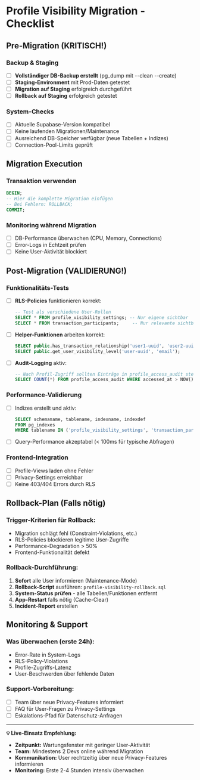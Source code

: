 
# Profile Visibility Migration - Checklist

## Pre-Migration (KRITISCH!)

### Backup & Staging
- [ ] **Vollständiger DB-Backup erstellt** (pg_dump mit --clean --create)
- [ ] **Staging-Environment** mit Prod-Daten getestet  
- [ ] **Migration auf Staging** erfolgreich durchgeführt
- [ ] **Rollback auf Staging** erfolgreich getestet

### System-Checks
- [ ] Aktuelle Supabase-Version kompatibel
- [ ] Keine laufenden Migrationen/Maintenance
- [ ] Ausreichend DB-Speicher verfügbar (neue Tabellen + Indizes)
- [ ] Connection-Pool-Limits geprüft

## Migration Execution

### Transaktion verwenden
```sql
BEGIN;
-- Hier die komplette Migration einfügen
-- Bei Fehlern: ROLLBACK;
COMMIT;
```

### Monitoring während Migration
- [ ] DB-Performance überwachen (CPU, Memory, Connections)
- [ ] Error-Logs in Echtzeit prüfen
- [ ] Keine User-Aktivität blockiert

## Post-Migration (VALIDIERUNG!)

### Funktionalitäts-Tests
- [ ] **RLS-Policies** funktionieren korrekt:
  ```sql
  -- Test als verschiedene User-Rollen
  SELECT * FROM profile_visibility_settings; -- Nur eigene sichtbar
  SELECT * FROM transaction_participants;     -- Nur relevante sichtbar
  ```

- [ ] **Helper-Funktionen** arbeiten korrekt:
  ```sql
  SELECT public.has_transaction_relationship('user1-uuid', 'user2-uuid');
  SELECT public.get_user_visibility_level('user-uuid', 'email');
  ```

- [ ] **Audit-Logging** aktiv:
  ```sql
  -- Nach Profil-Zugriff sollten Einträge in profile_access_audit stehen
  SELECT COUNT(*) FROM profile_access_audit WHERE accessed_at > NOW() - INTERVAL '1 hour';
  ```

### Performance-Validierung
- [ ] Indizes erstellt und aktiv:
  ```sql
  SELECT schemaname, tablename, indexname, indexdef 
  FROM pg_indexes 
  WHERE tablename IN ('profile_visibility_settings', 'transaction_participants', 'profile_access_audit');
  ```

- [ ] Query-Performance akzeptabel (< 100ms für typische Abfragen)

### Frontend-Integration
- [ ] Profile-Views laden ohne Fehler
- [ ] Privacy-Settings erreichbar
- [ ] Keine 403/404 Errors durch RLS

## Rollback-Plan (Falls nötig)

### Trigger-Kriterien für Rollback:
- Migration schlägt fehl (Constraint-Violations, etc.)
- RLS-Policies blockieren legitime User-Zugriffe  
- Performance-Degradation > 50%
- Frontend-Funktionalität defekt

### Rollback-Durchführung:
1. **Sofort** alle User informieren (Maintenance-Mode)
2. **Rollback-Script** ausführen: `profile-visibility-rollback.sql`
3. **System-Status prüfen** - alle Tabellen/Funktionen entfernt
4. **App-Restart** falls nötig (Cache-Clear)
5. **Incident-Report** erstellen

## Monitoring & Support

### Was überwachen (erste 24h):
- Error-Rate in System-Logs
- RLS-Policy-Violations
- Profile-Zugriffs-Latenz
- User-Beschwerden über fehlende Daten

### Support-Vorbereitung:
- [ ] Team über neue Privacy-Features informiert
- [ ] FAQ für User-Fragen zu Privacy-Settings
- [ ] Eskalations-Pfad für Datenschutz-Anfragen

---

**💡 Live-Einsatz Empfehlung:**
- **Zeitpunkt:** Wartungsfenster mit geringer User-Aktivität
- **Team:** Mindestens 2 Devs online während Migration  
- **Kommunikation:** User rechtzeitig über neue Privacy-Features informieren
- **Monitoring:** Erste 2-4 Stunden intensiv überwachen
